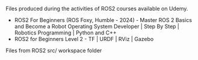 Files produced during the activities of ROS2 courses available on Udemy. 

- ROS2 For Beginners (ROS Foxy, Humble - 2024) - Master ROS 2 Basics and Become a Robot Operating System Developer | Step By Step | Robotics Programming | Python and C++
- ROS2 for Beginners Level 2 - TF | URDF | RViz | Gazebo

Files from ROS2 src/ workspace folder
